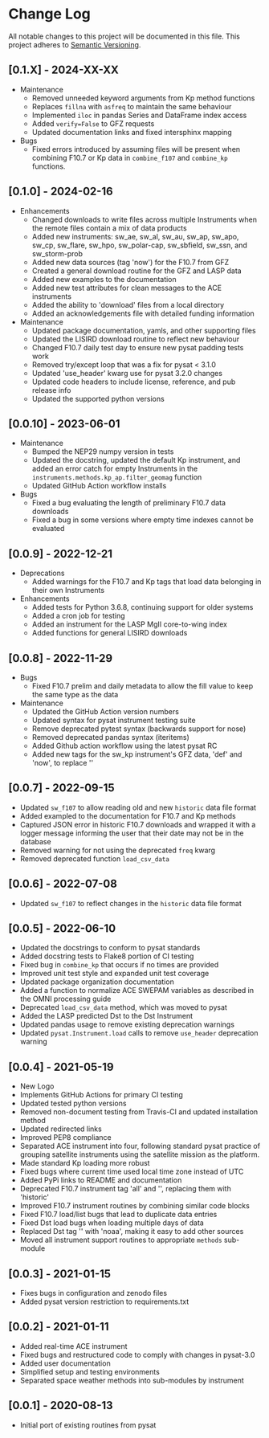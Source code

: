 Change Log
==========
All notable changes to this project will be documented in this file.
This project adheres to [Semantic Versioning](https://semver.org/).

[0.1.X] - 2024-XX-XX
--------------------
* Maintenance
  * Removed unneeded keyword arguments from Kp method functions
  * Replaces `fillna` with `asfreq` to maintain the same behaviour
  * Implemented `iloc` in pandas Series and DataFrame index access
  * Added `verify=False` to GFZ requests
  * Updated documentation links and fixed intersphinx mapping
* Bugs
  * Fixed errors introduced by assuming files will be present when combining
    F10.7 or Kp data in `combine_f107` and `combine_kp` functions.

[0.1.0] - 2024-02-16
--------------------
* Enhancements
  * Changed downloads to write files across multiple Instruments when the
    remote files contain a mix of data products
  * Added new instruments: sw_ae, sw_al, sw_au, sw_ap, sw_apo, sw_cp, sw_flare,
    sw_hpo, sw_polar-cap, sw_sbfield, sw_ssn, and sw_storm-prob
  * Added new data sources (tag 'now') for the F10.7 from GFZ
  * Created a general download routine for the GFZ and LASP data
  * Added new examples to the documentation
  * Added new test attributes for clean messages to the ACE instruments
  * Added the ability to 'download' files from a local directory
  * Added an acknowledgements file with detailed funding information
* Maintenance
  * Updated package documentation, yamls, and other supporting files
  * Updated the LISIRD download routine to reflect new behaviour
  * Changed F10.7 daily test day to ensure new pysat padding tests work
  * Removed try/except loop that was a fix for pysat < 3.1.0
  * Updated 'use_header' kwarg use for pysat 3.2.0 changes
  * Updated code headers to include license, reference, and pub release info
  * Updated the supported python versions

[0.0.10] - 2023-06-01
---------------------
* Maintenance
  * Bumped the NEP29 numpy version in tests
  * Updated the docstring, updated the default Kp instrument, and added an
    error catch for empty Instruments in the
    `instruments.methods.kp_ap.filter_geomag` function
  * Updated GitHub Action workflow installs
* Bugs
  * Fixed a bug evaluating the length of preliminary F10.7 data downloads
  * Fixed a bug in some versions where empty time indexes cannot be evaluated

[0.0.9] - 2022-12-21
--------------------
* Deprecations
  * Added warnings for the F10.7 and Kp tags that load data belonging in
  their own Instruments
* Enhancements
  * Added tests for Python 3.6.8, continuing support for older systems
  * Added a cron job for testing
  * Added an instrument for the LASP MgII core-to-wing index
  * Added functions for general LISIRD downloads

[0.0.8] - 2022-11-29
--------------------
* Bugs
  * Fixed F10.7 prelim and daily metadata to allow the fill value to keep the
    same type as the data
* Maintenance
  * Updated the GitHub Action version numbers
  * Updated syntax for pysat instrument testing suite
  * Remove deprecated pytest syntax (backwards support for nose)
  * Removed deprecated pandas syntax (iteritems)
  * Added Github action workflow using the latest pysat RC
  * Added new tags for the sw_kp instrument's GFZ data, 'def' and 'now', to
    replace ''

[0.0.7] - 2022-09-15
--------------------
* Updated `sw_f107` to allow reading old and new `historic` data file format
* Added exampled to the documentation for F10.7 and Kp methods
* Captured JSON error in historic F10.7 downloads and wrapped it with a logger
  message informing the user that their date may not be in the database
* Removed warning for not using the deprecated `freq` kwarg
* Removed deprecated function `load_csv_data`

[0.0.6] - 2022-07-08
--------------------
* Updated `sw_f107` to reflect changes in the `historic` data file format

[0.0.5] - 2022-06-10
--------------------
* Updated the docstrings to conform to pysat standards
* Added docstring tests to Flake8 portion of CI testing
* Fixed bug in `combine_kp` that occurs if no times are provided
* Improved unit test style and expanded unit test coverage
* Updated package organization documentation
* Added a function to normalize ACE SWEPAM variables as described in the OMNI
  processing guide
* Deprecated `load_csv_data` method, which was moved to pysat
* Added the LASP predicted Dst to the Dst Instrument
* Updated pandas usage to remove existing deprecation warnings
* Updated `pysat.Instrument.load` calls to remove `use_header` deprecation
  warning

[0.0.4] - 2021-05-19
--------------------
* New Logo
* Implements GitHub Actions for primary CI testing
* Updated tested python versions
* Removed non-document testing from Travis-CI and updated installation method
* Updated redirected links
* Improved PEP8 compliance
* Separated ACE instrument into four, following standard pysat practice of
  grouping satellite instruments using the satellite mission as the platform.
* Made standard Kp loading more robust
* Fixed bugs where current time used local time zone instead of UTC
* Added PyPi links to README and documentation
* Deprecated F10.7 instrument tag 'all' and '', replacing them with 'historic'
* Improved F10.7 instrument routines by combining similar code blocks
* Fixed F10.7 load/list bugs that lead to duplicate data entries
* Fixed Dst load bugs when loading multiple days of data
* Replaced Dst tag '' with 'noaa', making it easy to add other sources
* Moved all instrument support routines to appropriate `methods` sub-module

[0.0.3] - 2021-01-15
--------------------
* Fixes bugs in configuration and zenodo files
* Added pysat version restriction to requirements.txt

[0.0.2] - 2021-01-11
--------------------
* Added real-time ACE instrument
* Fixed bugs and restructured code to comply with changes in pysat-3.0
* Added user documentation
* Simplified setup and testing environments
* Separated space weather methods into sub-modules by instrument

[0.0.1] - 2020-08-13
--------------------
* Initial port of existing routines from pysat
